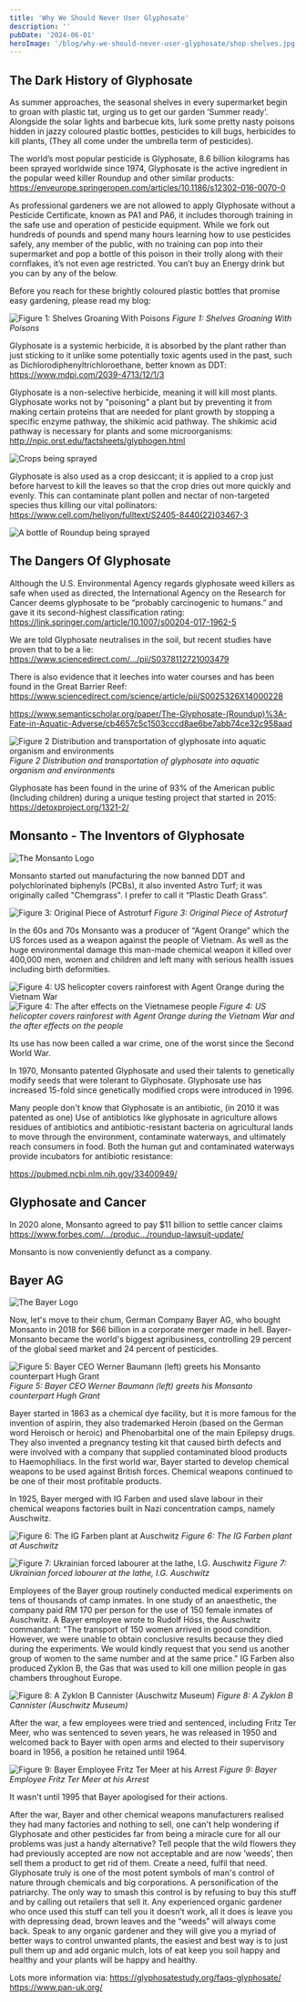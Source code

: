 ```yaml
---
title: 'Why We Should Never User Glyphosate'
description: ''
pubDate: '2024-06-01'
heroImage: '/blog/why-we-should-never-user-glyphosate/shop-shelves.jpg'
---
```


## The Dark History of Glyphosate

As summer approaches, the seasonal shelves in every supermarket begin to groan with plastic tat, urging us to get our garden ‘Summer ready’. Alongside the solar lights and barbecue kits, lurk some pretty nasty poisons hidden in jazzy coloured plastic bottles, pesticides to kill bugs, herbicides to kill plants, (They all come under the umbrella term of pesticides). 

The world’s most popular pesticide is Glyphosate, 8.6 billion kilograms has been sprayed worldwide since 1974, Glyphosate is the active ingredient in the popular weed killer Roundup and other similar products:
https://enveurope.springeropen.com/articles/10.1186/s12302-016-0070-0

As professional gardeners we are not allowed to apply Glyphosate without a Pesticide Certificate, known as PA1 and PA6, it includes thorough training in the safe use and operation of pesticide equipment.  While we fork out hundreds of pounds and spend many hours learning how to use pesticides safely, any member of the public, with no training can pop into their supermarket and pop a bottle of this poison in their trolly along with their cornflakes, it’s not even age restricted. You can’t buy an Energy drink but you can by any of the below.

Before you reach for these brightly coloured plastic bottles that promise easy gardening, please read my blog:

![Figure 1: Shelves Groaning With Poisons](/blog/why-we-should-never-user-glyphosate/shop-shelves.jpg)
*Figure 1: Shelves Groaning With Poisons*

Glyphosate is a systemic herbicide, it is absorbed by the plant rather than just sticking to it unlike some potentially toxic agents used in the past, such as Dichlorodiphenyltrichloroethane, better known as DDT:
https://www.mdpi.com/2039-4713/12/1/3

Glyphosate is a non-selective herbicide, meaning it will kill most plants. Glyphosate works not by "poisoning" a plant but by preventing it from making certain proteins that are needed for plant growth by stopping a specific enzyme pathway, the shikimic acid pathway. The shikimic acid pathway is necessary for plants and some microorganisms:
http://npic.orst.edu/factsheets/glyphogen.html

![Crops being sprayed](/blog/why-we-should-never-user-glyphosate/crop-spraying.png)

Glyphosate is also used as a crop desiccant; it is applied to a crop just before harvest to kill the leaves so that the crop dries out more quickly and evenly. This can contaminate plant pollen and nectar of non-targeted species thus killing our vital pollinators:
https://www.cell.com/heliyon/fulltext/S2405-8440(22)03467-3

![A bottle of Roundup being sprayed](/blog/why-we-should-never-user-glyphosate/roundup.jpg)

## The Dangers Of Glyphosate

Although the U.S. Environmental Agency regards glyphosate weed killers as safe when used as directed, the International Agency on the Research for Cancer deems glyphosate to be “probably carcinogenic to humans.” and gave it its second-highest classification rating:
https://link.springer.com/article/10.1007/s00204-017-1962-5


We are told Glyphosate neutralises in the soil, but recent studies have proven that to be a lie:
https://www.sciencedirect.com/.../pii/S0378112721003479

There is also evidence that it leeches into water courses and has been found in the Great Barrier Reef:
https://www.sciencedirect.com/science/article/pii/S0025326X14000228 

https://www.semanticscholar.org/paper/The-Glyphosate-(Roundup)%3A-Fate-in-Aquatic-Adverse/cb4657c5c1503cccd8ae6be7abb74ce32c958aad

![Figure 2 Distribution and transportation of glyphosate into aquatic organism and environments](/blog/why-we-should-never-user-glyphosate/glyphosate-distribution.png)
*Figure 2 Distribution and transportation of glyphosate into aquatic organism and environments*

Glyphosate has been found in the urine of 93% of the American public (Including children) during a unique testing project that started in 2015: 
https://detoxproject.org/1321-2/ 

## Monsanto - The Inventors of Glyphosate

![The Monsanto Logo](/blog/why-we-should-never-user-glyphosate/monsanto.png)

Monsanto started out manufacturing the now banned DDT and polychlorinated biphenyls (PCBs), it also invented Astro Turf; it was originally called "Chemgrass". I prefer to call it “Plastic Death Grass”.

![Figure 3: Original Piece of Astroturf](/blog/why-we-should-never-user-glyphosate/astroturf.jpg)
*Figure 3: Original Piece of Astroturf*

In the 60s and 70s Monsanto was a producer of “Agent Orange” which the US forces used as a weapon against the people of Vietnam. As well as the huge environmental damage this man-made chemical weapon it killed over 400,000 men, women and children and left many with serious health issues including birth deformities.

![Figure 4: US helicopter covers rainforest with Agent Orange during the Vietnam War](/blog/why-we-should-never-user-glyphosate/agent-orange.png)
![Figure 4: The after effects on the Vietnamese people](/blog/why-we-should-never-user-glyphosate/orange-victims.jpg)
*Figure 4: US helicopter covers rainforest with Agent Orange during the Vietnam War and the after effects on the people*

Its use has now been called a war crime, one of the worst since the Second World War. 

In 1970, Monsanto patented Glyphosate and used their talents to genetically modify seeds that were tolerant to Glyphosate. Glyphosate use has increased 15-fold since genetically modified crops were introduced in 1996. 

Many people don't know that Glyphosate is an antibiotic, (in 2010 it was patented as one) Use of antibiotics like glyphosate in agriculture allows residues of antibiotics and antibiotic-resistant bacteria on agricultural lands to move through the environment, contaminate waterways, and ultimately reach consumers in food. Both the human gut and contaminated waterways provide incubators for antibiotic resistance:

https://pubmed.ncbi.nlm.nih.gov/33400949/

## Glyphosate and Cancer

In 2020 alone, Monsanto agreed to pay $11 billion to settle cancer claims https://www.forbes.com/.../produc.../roundup-lawsuit-update/

Monsanto is now conveniently defunct as a company.

## Bayer AG

![The Bayer Logo](/blog/why-we-should-never-user-glyphosate/bayer.png)


Now, let's move to their chum, German Company Bayer AG, who bought Monsanto in 2018 for $66 billion in a corporate merger made in hell. Bayer-Monsanto became the world's biggest agribusiness, controlling 29 percent of the global seed market and 24 percent of pesticides.

![Figure 5: Bayer CEO Werner Baumann (left) greets his Monsanto counterpart Hugh Grant](/blog/why-we-should-never-user-glyphosate/ceos.jpg)
*Figure 5: Bayer CEO Werner Baumann (left) greets his Monsanto counterpart Hugh Grant*

Bayer started in 1863 as a chemical dye facility, but it is more famous for the invention of aspirin, they also trademarked Heroin (based on the German word Heroisch or heroic) and Phenobarbital one of the main Epilepsy drugs. They also invented a pregnancy testing kit that caused birth defects and were involved with a company that supplied contaminated blood products to Haemophiliacs. 
In the first world war, Bayer started to develop chemical weapons to be used against British forces. Chemical weapons continued to be one of their most profitable products. 

In 1925, Bayer merged with IG Farben and used slave labour in their chemical weapons factories built in Nazi concentration camps, namely Auschwitz.

![Figure 6: The IG Farben plant at Auschwitz](/blog/why-we-should-never-user-glyphosate/auschwitz-plant.jpg)
*Figure 6: The IG Farben plant at Auschwitz*

![Figure 7: Ukrainian forced labourer at the lathe, I.G. Auschwitz](/blog/why-we-should-never-user-glyphosate/auschwitz-labour.jpg)
*Figure 7: Ukrainian forced labourer at the lathe, I.G. Auschwitz*

Employees of the Bayer group routinely conducted medical experiments on tens of thousands of camp inmates. In one study of an anaesthetic, the company paid RM 170 per person for the use of 150 female inmates of Auschwitz. A Bayer employee wrote to Rudolf Höss, the Auschwitz commandant: "The transport of 150 women arrived in good condition. However, we were unable to obtain conclusive results because they died during the experiments. We would kindly request that you send us another group of women to the same number and at the same price." IG Farben also produced Zyklon B, the Gas that was used to kill one million people in gas chambers throughout Europe.

![Figure 8: A Zyklon B Cannister (Auschwitz Museum)](/blog/why-we-should-never-user-glyphosate/zyklon-b.jpg)
*Figure 8: A Zyklon B Cannister (Auschwitz Museum)*

After the war, a few employees were tried and sentenced, including Fritz Ter Meer, who was sentenced to seven years, he was released in 1950 and welcomed back to Bayer with open arms and elected to their supervisory board in 1956, a position he retained until 1964.

![Figure 9: Bayer Employee Fritz Ter Meer at his Arrest](/blog/why-we-should-never-user-glyphosate/ter-meer.jpg)
*Figure 9: Bayer Employee Fritz Ter Meer at his Arrest*

It wasn't until 1995 that Bayer apologised for their actions.

After the war, Bayer and other chemical weapons manufacturers realised they had many factories and nothing to sell, one can't help wondering if Glyphosate and other pesticides far from being a miracle cure for all our problems was just a handy alternative? Tell people that the wild flowers they had previously accepted are now not acceptable and are now ‘weeds’, then sell them a product to get rid of them. Create a need, fulfil that need. Glyphosate truly is one of the most potent symbols of man's control of nature through chemicals and big corporations. A personification of the patriarchy. The only way to smash this control is by refusing to buy this stuff and by calling out retailers that sell it.
Any experienced organic gardener who once used this stuff can tell you it doesn’t work, all it does is leave you with depressing dead, brown leaves and the “weeds” will always come back. Speak to any organic gardener and they will give you a myriad of better ways to control unwanted plants, the easiest and best way is to just pull them up and add organic mulch, lots of eat keep you soil happy and healthy and your plants will be happy and healthy. 

Lots more information via:
https://glyphosatestudy.org/faqs-glyphosate/ 
https://www.pan-uk.org/